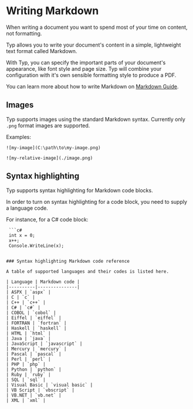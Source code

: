 # Writing Markdown

When writing a document you want to spend most of your time on content, not formatting.

Typ allows you to write your document's content in a simple, lightweight text format called Markdown. 

With Typ, you can specify the important parts of your document's appearance, like font style and page size. Typ will combine your configuration with it's own sensible formatting style to produce a PDF.

You can learn more about how to write Markdown on [Markdown Guide](https://www.markdownguide.org/).

## Images

Typ supports images using the standard Markdown syntax. Currently only `.png` format images are supported.

Examples:

```
![my-image](C:\path\to\my-image.png)
```

```
![my-relative-image](./image.png)
```

## Syntax highlighting

Typ supports syntax highlighting for Markdown code blocks.

In order to turn on syntax highlighting for a code block, you need to supply a language code.

For instance, for a C# code block:

```
 ```c#
 int x = 0;
 x++;
 Console.WriteLine(x);
 ```
```

### Syntax highlighting Markdown code reference

A table of supported languages and their codes is listed here.

| Language | Markdown code |
|----------|---------------|
| ASPX | `aspx` |
| C | `c` |
| C++ | `c++` |
| C# | `c#` |
| COBOL | `cobol` |
| Eiffel | `eiffel` |
| FORTRAN | `fortran` |
| Haskell | `haskell` |
| HTML | `html` |
| Java | `java` |
| JavaScript | `javascript` |
| Mercury | `mercury` |
| Pascal | `pascal` |
| Perl | `perl` |
| PHP | `php` |
| Python | `python` |
| Ruby | `ruby` |
| SQL | `sql` |
| Visual Basic | `visual basic` |
| VB Script | `vbscript` |
| VB.NET | `vb.net` |
| XML | `xml` |